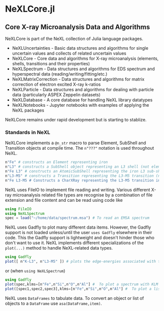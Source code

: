 # NeXLCore.jl
## Core X-ray Microanalysis Data and Algorithms

NeXLCore is part of the NeXL collection of Julia language packages.

  - NeXLUncertainties - Basic data structures and algorithms for single uncertain values and collects of related uncertain values
  - NeXLCore - Core data and algorithms for X-ray microanalysis (elements, shells, transitions and their properties)
  - NeXLSpectrum - Data structures and algorithms for EDS spectrum and hyperspectral data (reading/writing/fitting/etc.)
  - NeXLMatrixCorrection - Data structures and algorithms for matrix correction of electron excited X-ray k-ratios
  - NeXLParticle - Data structures and algorithms for dealing with particle data (particularly ASPEX Zeppelin datasets)
  - NeXLDatabase - A core database for handling NeXL library datatypes
  - NeXLNotebooks - Jupyter notebooks with examples of applying the NeXL packages

NeXLCore remains under rapid development but is starting to stablize.

### Standards in NeXL
NeXLCore implements a `@n_str` macro to parse Element, SubShell and Transition objects at compile time.  The `n"???"` notation is used throughout NeXL.
```julia
n"Fe" # constructs an Element representing iron
n"L3" # constructs a SubShell object representing an L3 shell (not element specific)
n"Fe L3" # constructs an AtomicSubShell representing the iron L3 sub-shell.
n"L3-M5" # constructs a Transition representing the L3-M5 transition (not element specific)
n"Fe L3-M5 # Constructs a CharXRay representing the L3-M5 transition in iron.
```
NeXL uses FileIO to implement file reading and writing.  Various different X-ray microanalysis related file types are recognise by a combination of file extension and file content and can be read using code like
```julia
using FileIO
using NeXLSpectrum
spec = load("~/home/data/spectrum.msa") # To read an EMSA spectrum
```

NeXL uses Gadfly to plot many different data items.  However, the Gadfly support is not loaded unless/until the user `uses Gadfly` elsewhere in their code.  This the Gadfly support is lightweight and doesn't hinder those who don't want to use it.  NeXL implements different specializations of the `plot(...)` method to handle NeXL-related data types.

```julia
using Gadfly
plot([ n"K-L3", n"L3-M5" ]) # plots the edge-energies associated with these shells over the range of supported elements
```
or (when `using NeXLSpectrum`)
```julia
using Gadfly
plot(spec,klms=[n"Fe",n"Si",n"O",n"Al"] #  To plot a spectrum with KLM lines.
plot([spec1,spec2,spec3],klms=[n"Fe",n"Si",n"O",n"Al"] #  To plot a list of spectra with KLM lines.
```

NeXL uses `DataFrames` to tabulate data.  To convert an object or list of objects to a `DataFrame` use `asa(DataFrame,item)`.

